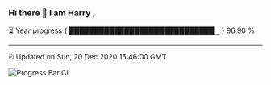 ### Hi there 👋 I am Harry , 

⏳ Year progress { █████████████████████████████▁ } 96.90 %

---

⏰ Updated on Sun, 20 Dec 2020 15:46:00 GMT

![Progress Bar CI](https://github.com/duykhang68/duykhang68/workflows/Progress%20Bar%20CI/badge.svg)
